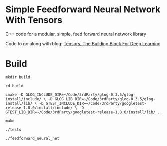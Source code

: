 # Simple Feedforward Neural Network With Tensors

C++ code for a modular, simple, feed forward neural network library

Code to go along with blog: [Tensors, The Building Block For Deep Learning](http://www.curiousinspiration.com/posts/tensors,-the-building-block-for-deep-learning)

# Build

`mkdir build`

`cd build`

`cmake -D GLOG_INCLUDE_DIR=~/Code/3rdParty/glog-0.3.5/glog-install/include/ \
      -D GLOG_LIB_DIR=~/Code/3rdParty/glog-0.3.5/glog-install/lib/ \
      -D GTEST_INCLUDE_DIR=~/Code/3rdParty/googletest-release-1.8.0/install/include/ \
      -D GTEST_LIB_DIR=~/Code/3rdParty/googletest-release-1.8.0/install/lib/ ..`

`make`

`./tests`

`./feedforward_neural_net`